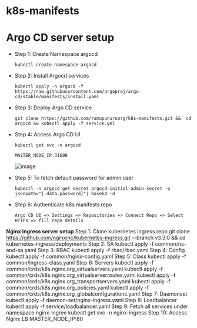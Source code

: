 # k8s-manifests

# Argo CD server setup
* Step 1: Create Namespace argocd
  ```
  kubectl create namespace argocd
  ```
* Step 2: Install Argocd services
  ```
  kubectl apply -n argocd -f https://raw.githubusercontent.com/argoproj/argo-cd/stable/manifests/install.yaml
  ```
* Step 3: Deploy Argo CD service
  ```
  git clone https://github.com/ramupunuruorg/k8s-manifests.git &&  cd argocd && kubectl apply -f service.yml
  ```
* Step 4: Access Argo CD UI
  ```
  kubectl get svc -n argocd
  ```
  ```
  MASTER_NODE_IP:31698
  ```
  ![image](https://github.com/cloudstonesorg/csp-deployments/assets/112494492/f412d5ee-262f-45e1-b140-26d99d0f2f2b)

* Step 5: To fetch default password for admin user
  ```
  kubectl -n argocd get secret argocd-initial-admin-secret -o jsonpath="{.data.password}"| base64 -d
  ```
* Step 6: Authenticate k8s manifests repo
  ```
  Argo CD UI => Settings => Repositories => Connect Repo => Select HTTPs => fill repo details
  ```

**Nginx ingress server setup**
Step 1: Clone kubernetes ingress repo
git clone https://github.com/nginxinc/kubernetes-ingress.git --branch v3.3.0 && cd kubernetes-ingress/deployments
Step 2: SA
kubectl apply -f common/ns-and-sa.yaml
Step 3: RBAC
kubectl apply -f rbac/rbac.yaml
Step 4: Config
kubectl apply -f common/nginx-config.yaml
Step 5: Class
kubectl apply -f common/ingress-class.yaml
Step 6: Servers
kubectl apply -f common/crds/k8s.nginx.org_virtualservers.yaml
kubectl apply -f common/crds/k8s.nginx.org_virtualserverroutes.yaml
kubectl apply -f common/crds/k8s.nginx.org_transportservers.yaml
kubectl apply -f common/crds/k8s.nginx.org_policies.yaml
kubectl apply -f common/crds/k8s.nginx.org_globalconfigurations.yaml
Step 7: Daemonset
kubectl apply -f daemon-set/nginx-ingress.yaml
Step 8: Loadbalancer
kubectl apply -f service/loadbalancer.yaml
Step 9: Fetch all services under namespace nginx-ingree
kubectl get svc -n nginx-ingress
Step 10: Access Nginx LB
MASTER_NODE_IP:80
